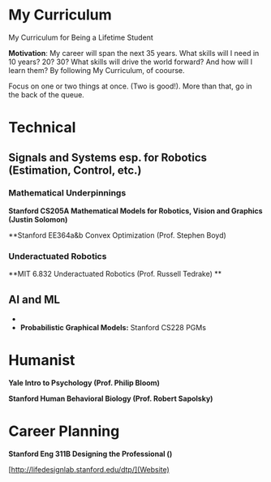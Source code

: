 # My Curriculum

My Curriculum for Being a Lifetime Student

**Motivation**: My career will span the next 35 years. What skills will I need in 10 years? 20? 30? What skills will drive the world forward? And how will I learn them? By following My Curriculum, of coourse.

Focus on one or two things at once. (Two is good!). More than that, go in the back of the queue.

# Technical

## Signals and Systems esp. for Robotics (Estimation, Control, etc.)

### Mathematical Underpinnings

**Stanford CS205A Mathematical Models for Robotics, Vision and Graphics (Justin Solomon)**

**Stanford EE364a&b Convex Optimization (Prof. Stephen Boyd)

### Underactuated Robotics

**MIT 6.832 Underactuated Robotics (Prof. Russell Tedrake) **

## AI and ML

- 
- **Probabilistic Graphical Models:** Stanford CS228 PGMs

# Humanist

**Yale Intro to Psychology (Prof. Philip Bloom)**


**Stanford Human Behavioral Biology (Prof. Robert Sapolsky)**

# Career Planning

**Stanford Eng 311B Designing the Professional ()**

[http://lifedesignlab.stanford.edu/dtp/](Website)

